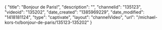 {
    "title": "Bonjour de Paris!",
    "description": "",
    "channelid": "135123",
    "videoid": "135202",
    "date_created": "1385969229",
    "date_modified": "1418181124",
    "type": "captivate",
    "layout": "channelVideo",
    "url": "\/michael-kors-tv\/bonjour-de-paris\/135123-135202"
}